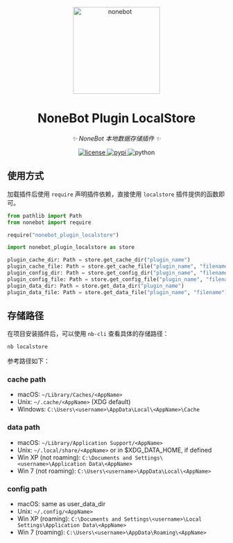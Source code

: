 <!-- markdownlint-disable MD041 -->
<p align="center">
  <a href="https://nonebot.dev/"><img src="https://nonebot.dev/logo.png" width="200" height="200" alt="nonebot"></a>
</p>

<div align="center">

# NoneBot Plugin LocalStore

<!-- prettier-ignore-start -->
<!-- markdownlint-disable-next-line MD036 -->
_✨ NoneBot 本地数据存储插件 ✨_
<!-- prettier-ignore-end -->

</div>

<p align="center">
  <a href="https://raw.githubusercontent.com/nonebot/plugin-localstore/master/LICENSE">
    <img src="https://img.shields.io/github/license/nonebot/plugin-localstore.svg" alt="license">
  </a>
  <a href="https://pypi.python.org/pypi/nonebot-plugin-localstore">
    <img src="https://img.shields.io/pypi/v/nonebot-plugin-localstore.svg" alt="pypi">
  </a>
  <img src="https://img.shields.io/badge/python-3.8+-blue.svg" alt="python">
</p>

## 使用方式

加载插件后使用 `require` 声明插件依赖，直接使用 `localstore` 插件提供的函数即可。

```python
from pathlib import Path
from nonebot import require

require("nonebot_plugin_localstore")

import nonebot_plugin_localstore as store

plugin_cache_dir: Path = store.get_cache_dir("plugin_name")
plugin_cache_file: Path = store.get_cache_file("plugin_name", "filename")
plugin_config_dir: Path = store.get_config_dir("plugin_name", "filename")
plugin_config_file: Path = store.get_config_file("plugin_name", "filename")
plugin_data_dir: Path = store.get_data_dir("plugin_name")
plugin_data_file: Path = store.get_data_file("plugin_name", "filename")
```

## 存储路径

在项目安装插件后，可以使用 `nb-cli` 查看具体的存储路径：

```bash
nb localstore
```

参考路径如下：

### cache path

- macOS: `~/Library/Caches/<AppName>`
- Unix: `~/.cache/<AppName>` (XDG default)
- Windows: `C:\Users\<username>\AppData\Local\<AppName>\Cache`

### data path

- macOS: `~/Library/Application Support/<AppName>`
- Unix: `~/.local/share/<AppName>` or in $XDG_DATA_HOME, if defined
- Win XP (not roaming): `C:\Documents and Settings\<username>\Application Data\<AppName>`
- Win 7 (not roaming): `C:\Users\<username>\AppData\Local\<AppName>`

### config path

- macOS: same as user_data_dir
- Unix: `~/.config/<AppName>`
- Win XP (roaming): `C:\Documents and Settings\<username>\Local Settings\Application Data\<AppName>`
- Win 7 (roaming): `C:\Users\<username>\AppData\Roaming\<AppName>`
